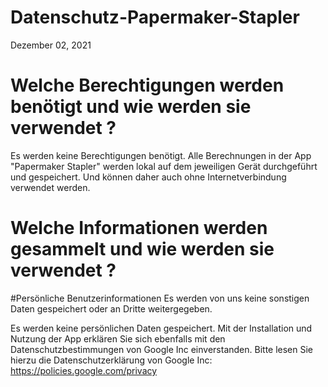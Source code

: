 # Datenschutz-Papermaker-Stapler
Dezember 02, 2021

# Welche Berechtigungen werden benötigt und wie werden sie verwendet ?
Es werden keine Berechtigungen benötigt. Alle Berechnungen in der App "Papermaker Stapler" werden lokal auf dem jeweiligen Gerät durchgeführt und gespeichert. Und können daher auch ohne Internetverbindung verwendet werden.

# Welche Informationen werden gesammelt und wie werden sie verwendet ?
#Persönliche Benutzerinformationen 
 Es werden von uns keine sonstigen Daten gespeichert oder an Dritte weitergegeben.
 
 
 
Es werden keine persönlichen Daten gespeichert. Mit der Installation und Nutzung der App erklären Sie sich ebenfalls mit den Datenschutzbestimmungen von Google Inc einverstanden. Bitte lesen Sie hierzu die Datenschutzerklärung von Google Inc: https://policies.google.com/privacy
